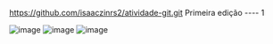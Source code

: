 https://github.com/isaaczinrs2/atividade-git.git
Primeira edição ---- 1

![image](https://github.com/isaaczinrs2/atividade-git/assets/163526904/b0d07473-39e8-4514-a1a3-b4ebf567fdb1)
![image](https://github.com/isaaczinrs2/atividade-git/assets/163526904/3ff8ddb4-9c0f-4c59-b5f9-dab381d74340)
![image](https://github.com/isaaczinrs2/atividade-git/assets/163526904/3020ce29-133e-478b-932b-81fabb0a9217)
